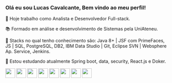 ### Olá eu sou Lucas Cavalcante, Bem vindo ao meu perfil!

🔭 Hoje trabalho como Analista e Desenvolvedor Full-stack.

📚 Formado em análise e desenvolvimento de Sistemas pela UniAteneu. 

📑 Stacks no qual tenho conhecimento são: Java 8+ | JSF com PrimeFaces, JS | SQL, PostgreSQL, DB2, IBM Data Studio | Git, Eclipse SVN | Websphere Ap. Service, Jenkins.

🌱 Estou estudando atualmente Spring boot, data, security, React.js e Doker.

<div>
  <img height="30em" src="https://cdn.jsdelivr.net/gh/devicons/devicon/icons/java/java-original.svg" />
  <img height="30em" src="https://cdn.jsdelivr.net/gh/devicons/devicon/icons/javascript/javascript-original.svg" />
  <img height="30em" src="https://cdn.jsdelivr.net/gh/devicons/devicon/icons/postgresql/postgresql-original.svg" />
  <img height="30em" src="https://cdn.jsdelivr.net/gh/devicons/devicon/icons/git/git-original.svg" />
  <img height="30em" src="https://cdn.jsdelivr.net/gh/devicons/devicon/icons/jenkins/jenkins-original.svg" />
  <img height="30em" src="https://cdn.jsdelivr.net/gh/devicons/devicon/icons/spring/spring-original.svg" />
  <img height="30em" src="https://cdn.jsdelivr.net/gh/devicons/devicon/icons/docker/docker-original.svg" />
  <img height="30em" src="https://cdn.jsdelivr.net/gh/devicons/devicon/icons/react/react-original.svg" />
</div>
